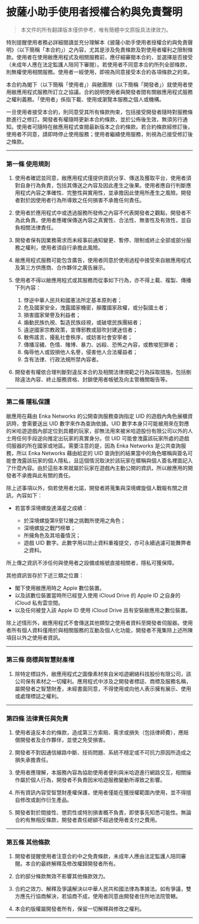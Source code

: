 # **披薩小助手使用者授權合約與免責聲明**

> 本文件的所有翻譯版本僅供參考，唯有簡體中文原版具法律效力。

特別提醒使用者務必詳細閱讀並充分理解本《披薩小助手使用者授權合約與免責聲明》（以下簡稱「本合約」）之內容，尤其是涉及免責條款及對使用者權利之限制條款。使用者在使用敝應用程式及相關服務前，應仔細審閱本合約，並選擇是否接受（未成年人應在法定監護人陪同下審閱）。若使用者不同意本合約所列全部條款，則無權使用相關服務。使用者一經使用，即視為同意接受本合約各項條款之約束。

本合約為閣下（以下簡稱「使用者」）與敝團隊（以下簡稱「開發者」）就使用者使用敝應用程式服務所訂立之協議。合約說明使用者與開發者間有關敝應用程式服務之權利義務。「使用者」係指下載、使用或瀏覽本服務之個人或機構。

一旦使用者接受本合約，則同意受其所有條款拘束，包括接受開發者隨時對服務條款進行之修訂。開發者有權隨時更新本合約條款，並於公佈後生效，無須另行通知。使用者可隨時在敝應用程式查閱最新版本之合約條款。若合約條款經修訂後，使用者不同意，請即時停止使用服務；使用者繼續使用服務，則視為已接受修訂後之條款。

---

### 第一條 使用規則

1. 使用者確認並同意，敝應用程式僅提供資訊分享、傳送及獲取平台，使用者須對自身行為負責，包括其傳送之內容及因此產生之後果。使用者應自行判斷應用程式內容之準確性、完整性與實用性，並承擔因此使用所產生之風險。開發者對於因使用者行為所導致之任何損害不承擔任何責任。

2. 使用者於應用程式中或透過服務所發佈之內容不代表開發者之觀點，開發者不為此負責。使用者應確保傳送內容之真實性、合法性、無害性及有效性，並自負相關法律責任。

3. 開發者保有因業務需求而未經事前通知變更、暫停、限制或終止全部或部分服務之權利，使用者須自行承擔此風險。

4. 敝應用程式服務可能包含廣告，使用者同意於使用過程中接受來自敝應用程式及第三方供應商、合作夥伴之廣告展示。

5. 使用者不得以敝應用程式或其服務而從事如下行為，亦不得上載、複製、傳播下列內容：

    1. 悖逆中華人民共和國憲法所定基本原則者；
    2. 危及國家安全，洩露國家機密，顛覆國家政權，或分裂國土者；
    3. 損害國家榮譽及利益者；
    4. 煽動民族仇視、製造民族歧視，或破壞民族團結者；
    5. 違逆國家宗教政策，宣傳邪教或鼓吹封建迷信者；
    6. 散佈謠言，擾亂社會秩序，或妨害社會安寧者；
    7. 傳播淫穢、色情、賭博、暴力、凶殺、恐怖之內容，或教唆犯罪者；
    8. 侮辱他人或毀損他人名譽，侵害他人合法權益者；
    9. 含有法律、行政法規所禁內容者。

6. 開發者有權依合理判斷對違反本合約及相關法律規範之行為採取措施，包括刪除違法內容、終止服務資格、封鎖使用者帳號及向主管機關報告等。

---

### 第二條 隱私保護

敝應用在藉由 Enka Networks 的公開查詢服務查詢指定 UID 的遊戲內角色展櫃資訊時，會需要送出 UID 數字來作為查詢依據。UID 數字本身只可能被用來在對應的米哈遊遊戲內部定位到具體的玩家，卻無法用來被米哈遊股份有限公司以外的人士用任何手段逆向推定出玩家的真實身分。但 UID 可能會洩露該玩家所處的遊戲伺服器的所在國家或地區。需要注意的是，因為 Enka Networks 是公共查詢服務，所以 Enka Networks 藉由給定的 UID 查詢到的結果當中的角色暱稱與簽名可能會洩露該玩家的個人隱私，且這個情況取決於該玩家在暱稱與個人簽名裡面記入了什麼內容。由於這些本來就屬於玩家在遊戲內主動公開的資訊，所以敝應用的開發者不承擔與此有關的責任。

除上述事項以外，倘若使用者允諾，開發者將蒐集與深境螺旋個人戰報有關之資訊，內容如下：

- 若當季深境螺旋達滿星之成績：

    - 於深境螺旋第9至12層之挑戰所使用之角色；
    - 深境螺旋之戰鬥榜單；
    - 所擁角色及其培養情況；
    - 遊戲 UID 數字。此數字用以防止資料重複提交，亦可永續過濾可能舞弊者之資料。

所上傳之資訊不涉任何與使用者之設備或帳號直接相關者，隱私可獲保障。

其他資訊皆存於下述三類之位置：

- 閣下使用敝應用時之 Apple 數位裝置。
- 以及該數位裝置當時所已經登入使用 iCloud Drive 的 Apple ID 之自身的 iCloud 私有雲空間。
- 以及任何被登入該 Apple ID 使用 iCloud Drive 且有安裝敝應用之數位裝置。

除上述情形外，敝應用程式不會傳送其他類型之使用者資料至開發者伺服器。使用者所有個人資料僅用於與相關服務的互動及個人化功能，開發者不蒐集除上述所陳項目以外之使用者資訊。

---

### 第三條 商標與智慧財產權

1. 除特定標註外，敝應用程式之圖像素材來自米哈遊網絡科技股份有限公司，該公司保有素材之一切權利。應用程式中涉及之開發者標誌、商標及服務名稱，屬開發者之智慧財產，未經書面同意，不得使用或向他人表示擁有展示、使用或處理標誌之權利。

---

### 第四條 法律責任與免責

1. 使用者違反本合約條款，造成第三方索賠、需求或損失（包括律師費），應賠償開發者及合作夥伴，並使之免受損害。

2. 開發者不對因通信線路中斷、技術問題、系統不穩定或不可抗力原因所造成之損失承擔責任。

3. 使用者應理解，本服務內容為協助使用者便利與米哈遊進行網路交互，相關操作屬於個人行為，開發者不負責因米哈遊服務變動所導致之影響。

4. 所有資訊內容受智慧財產權保護，使用者僅能在獲授權範圍內使用，並不得擅自修改或創作衍生產品。

5. 開發者對於間接性、懲罰性或特別損害概不負責，即使事先知悉可能性。無論合約有無相反條款，開發者責任總額不超過使用者支付之費用。

---

### 第五條 其他條款

1. 開發者提醒使用者注意合約中之免責條款，未成年人應由法定監護人陪同審閱。本合約最終解釋及修改權歸開發者所有。

2. 合約部分條款無效不影響其他條款效力。

3. 合約之效力、解釋及爭議解決以中華人民共和國法律為準據法。如有爭議，雙方應先行協商解決，若協商不成，使用者同意由開發者住所地法院管轄。

4. 本合約版權屬開發者所有，保留一切解釋與修改之權利。

---
